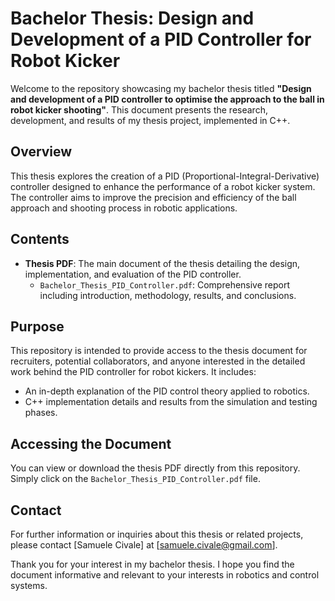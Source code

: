 # Bachelor Thesis: Design and Development of a PID Controller for Robot Kicker

Welcome to the repository showcasing my bachelor thesis titled **"Design and development of a PID controller to optimise the approach to the ball in robot kicker shooting"**. This document presents the research, development, and results of my thesis project, implemented in C++.

## Overview

This thesis explores the creation of a PID (Proportional-Integral-Derivative) controller designed to enhance the performance of a robot kicker system. The controller aims to improve the precision and efficiency of the ball approach and shooting process in robotic applications.

## Contents

- **Thesis PDF**: The main document of the thesis detailing the design, implementation, and evaluation of the PID controller.
  - `Bachelor_Thesis_PID_Controller.pdf`: Comprehensive report including introduction, methodology, results, and conclusions.

## Purpose

This repository is intended to provide access to the thesis document for recruiters, potential collaborators, and anyone interested in the detailed work behind the PID controller for robot kickers. It includes:

- An in-depth explanation of the PID control theory applied to robotics.
- C++ implementation details and results from the simulation and testing phases.

## Accessing the Document

You can view or download the thesis PDF directly from this repository. Simply click on the `Bachelor_Thesis_PID_Controller.pdf` file.

## Contact

For further information or inquiries about this thesis or related projects, please contact [Samuele Civale] at [samuele.civale@gmail.com].


Thank you for your interest in my bachelor thesis. I hope you find the document informative and relevant to your interests in robotics and control systems.
